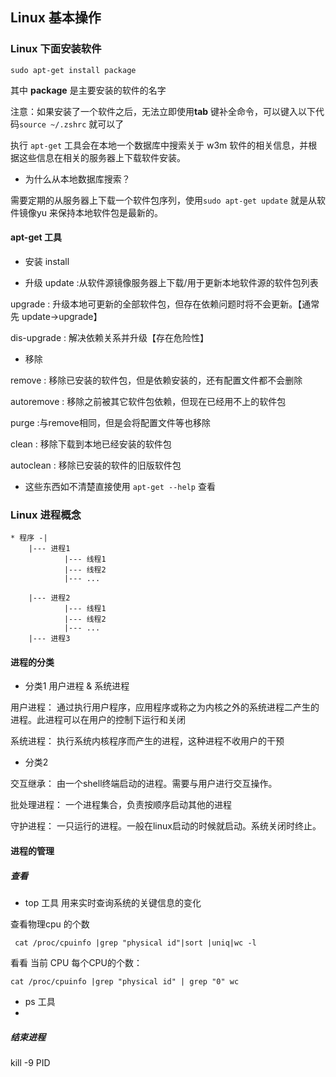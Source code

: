 ## Linux 基本操作

### Linux 下面安装软件

``sudo apt-get install package``

其中 **package** 是主要安装的软件的名字

注意：如果安装了一个软件之后，无法立即使用**tab** 键补全命令，可以键入以下代码``source ~/.zshrc`` 就可以了

执行 ``apt-get`` 工具会在本地一个数据库中搜索关于 w3m 软件的相关信息，并根据这些信息在相关的服务器上下载软件安装。

* 为什么从本地数据库搜索？

需要定期的从服务器上下载一个软件包序列，使用``sudo apt-get update`` 就是从软件镜像yu 来保持本地软件包是最新的。

#### apt-get 工具

* 安装
install

* 升级
update :从软件源镜像服务器上下载/用于更新本地软件源的软件包列表

upgrade : 升级本地可更新的全部软件包，但存在依赖问题时将不会更新。【通常先 update->upgrade】

dis-upgrade : 解决依赖关系并升级【存在危险性】

* 移除

remove : 移除已安装的软件包，但是依赖安装的，还有配置文件都不会删除

autoremove : 移除之前被其它软件包依赖，但现在已经用不上的软件包

purge :与remove相同，但是会将配置文件等也移除

clean : 移除下载到本地已经安装的软件包

autoclean : 移除已安装的软件的旧版软件包

* 这些东西如不清楚直接使用 ``apt-get --help`` 查看

 
### Linux  进程概念

```
* 程序 -|
	|--- 进程1
			|--- 线程1
			|--- 线程2
			|--- ...
			 
	|--- 进程2
			|--- 线程1
			|--- 线程2
			|--- ...
	|--- 进程3
```

#### 进程的分类

* 分类1
用户进程 & 系统进程

用户进程： 通过执行用户程序，应用程序或称之为内核之外的系统进程二产生的进程。此进程可以在用户的控制下运行和关闭

系统进程： 执行系统内核程序而产生的进程，这种进程不收用户的干预

* 分类2

交互继承： 由一个shell终端启动的进程。需要与用户进行交互操作。

批处理进程： 一个进程集合，负责按顺序启动其他的进程

守护进程： 一只运行的进程。一般在linux启动的时候就启动。系统关闭时终止。


#### 进程的管理

##### 查看

* top 工具
用来实时查询系统的关键信息的变化

查看物理cpu 的个数

`` cat /proc/cpuinfo |grep "physical id"|sort |uniq|wc -l``

看看 当前 CPU 每个CPU的个数：

``cat /proc/cpuinfo |grep "physical id" | grep "0" wc ``

* ps 工具
* 

##### 结束进程

kill -9 PID





